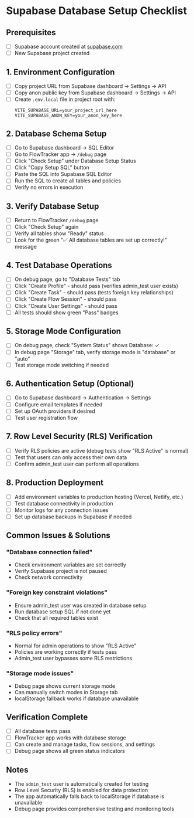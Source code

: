 # Supabase Database Setup Checklist

## Prerequisites
- [ ] Supabase account created at [supabase.com](https://supabase.com)
- [ ] New Supabase project created

## 1. Environment Configuration
- [ ] Copy project URL from Supabase dashboard → Settings → API
- [ ] Copy anon public key from Supabase dashboard → Settings → API  
- [ ] Create `.env.local` file in project root with:
  ```env
  VITE_SUPABASE_URL=your_project_url_here
  VITE_SUPABASE_ANON_KEY=your_anon_key_here
  ```

## 2. Database Schema Setup
- [ ] Go to Supabase dashboard → SQL Editor
- [ ] Go to FlowTracker app → `/debug` page
- [ ] Click "Check Setup" under Database Setup Status
- [ ] Click "Copy Setup SQL" button
- [ ] Paste the SQL into Supabase SQL Editor
- [ ] Run the SQL to create all tables and policies
- [ ] Verify no errors in execution

## 3. Verify Database Setup
- [ ] Return to FlowTracker `/debug` page
- [ ] Click "Check Setup" again
- [ ] Verify all tables show "Ready" status
- [ ] Look for the green "✅ All database tables are set up correctly!" message

## 4. Test Database Operations
- [ ] On debug page, go to "Database Tests" tab
- [ ] Click "Create Profile" - should pass (verifies admin_test user exists)
- [ ] Click "Create Task" - should pass (tests foreign key relationships)
- [ ] Click "Create Flow Session" - should pass
- [ ] Click "Create User Settings" - should pass
- [ ] All tests should show green "Pass" badges

## 5. Storage Mode Configuration
- [ ] On debug page, check "System Status" shows Database: ✓
- [ ] In debug page "Storage" tab, verify storage mode is "database" or "auto"
- [ ] Test storage mode switching if needed

## 6. Authentication Setup (Optional)
- [ ] Go to Supabase dashboard → Authentication → Settings
- [ ] Configure email templates if needed
- [ ] Set up OAuth providers if desired
- [ ] Test user registration flow

## 7. Row Level Security (RLS) Verification
- [ ] Verify RLS policies are active (debug tests show "RLS Active" is normal)
- [ ] Test that users can only access their own data
- [ ] Confirm admin_test user can perform all operations

## 8. Production Deployment
- [ ] Add environment variables to production hosting (Vercel, Netlify, etc.)
- [ ] Test database connectivity in production
- [ ] Monitor logs for any connection issues
- [ ] Set up database backups in Supabase if needed

## Common Issues & Solutions

### "Database connection failed"
- Check environment variables are set correctly
- Verify Supabase project is not paused
- Check network connectivity

### "Foreign key constraint violations"
- Ensure admin_test user was created in database setup
- Run database setup SQL if not done yet
- Check that all required tables exist

### "RLS policy errors"
- Normal for admin operations to show "RLS Active"
- Policies are working correctly if tests pass
- Admin_test user bypasses some RLS restrictions

### "Storage mode issues"
- Debug page shows current storage mode
- Can manually switch modes in Storage tab
- localStorage fallback works if database unavailable

## Verification Complete
- [ ] All database tests pass
- [ ] FlowTracker app works with database storage
- [ ] Can create and manage tasks, flow sessions, and settings
- [ ] Debug page shows all green status indicators

## Notes
- The `admin_test` user is automatically created for testing
- Row Level Security (RLS) is enabled for data protection
- The app automatically falls back to localStorage if database is unavailable
- Debug page provides comprehensive testing and monitoring tools

